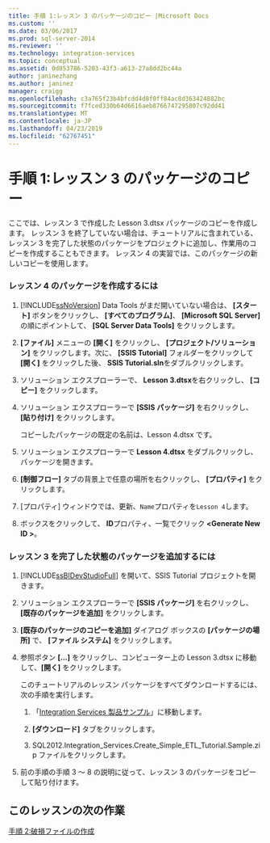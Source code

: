 ```yaml
---
title: 手順 1:レッスン 3 のパッケージのコピー |Microsoft Docs
ms.custom: ''
ms.date: 03/06/2017
ms.prod: sql-server-2014
ms.reviewer: ''
ms.technology: integration-services
ms.topic: conceptual
ms.assetid: 0d053786-5203-43f3-a613-27a8dd2bc44a
author: janinezhang
ms.author: janinez
manager: craigg
ms.openlocfilehash: c3a765f23b4bfcdd4d8f0ff84ac8d363424882bc
ms.sourcegitcommit: f7fced330b64d6616aeb8766747295807c92dd41
ms.translationtype: MT
ms.contentlocale: ja-JP
ms.lasthandoff: 04/23/2019
ms.locfileid: "62767451"
---
```

# <a name="step-1-copying-the-lesson-3-package"></a>手順 1:レッスン 3 のパッケージのコピー
  ここでは、レッスン 3 で作成した Lesson 3.dtsx パッケージのコピーを作成します。 レッスン 3 を終了していない場合は、チュートリアルに含まれている、レッスン 3 を完了した状態のパッケージをプロジェクトに追加し、作業用のコピーを作成することもできます。 レッスン 4 の実習では、このパッケージの新しいコピーを使用します。  
  
### <a name="to-create-the-lesson-4-package"></a>レッスン 4 のパッケージを作成するには  
  
1.  [!INCLUDE[ssNoVersion](../includes/ssnoversion-md.md)] Data Tools がまだ開いていない場合は、 **[スタート]** ボタンをクリックし、 **[すべてのプログラム]**、 **[Microsoft SQL Server]** の順にポイントして、 **[SQL Server Data Tools]** をクリックします。  
  
2.  **[ファイル]** メニューの **[開く]** をクリックし、 **[プロジェクト/ソリューション]** をクリックします。次に、 **[SSIS Tutorial]** フォルダーをクリックして **[開く]** をクリックした後、 **SSIS Tutorial.sln**をダブルクリックします。  
  
3.  ソリューション エクスプローラーで、 **Lesson 3.dtsx**を右クリックし、 **[コピー]** をクリックします。  
  
4.  ソリューション エクスプローラーで **[SSIS パッケージ]** を右クリックし、 **[貼り付け]** をクリックします。  
  
     コピーしたパッケージの既定の名前は、Lesson 4.dtsx です。  
  
5.  ソリューション エクスプローラーで **Lesson 4.dtsx** をダブルクリックし、パッケージを開きます。  
  
6.  **[制御フロー]** タブの背景上で任意の場所を右クリックし、 **[プロパティ]** をクリックします。  
  
7.  [プロパティ] ウィンドウでは、更新、`Name`プロパティを`Lesson 4`します。  
  
8.  ボックスをクリックして、 **ID**プロパティ、一覧でクリック **\<Generate New ID >**。  
  
### <a name="to-add-the-completed-lesson-3-package"></a>レッスン 3 を完了した状態のパッケージを追加するには  
  
1.  [!INCLUDE[ssBIDevStudioFull](../includes/ssbidevstudiofull-md.md)] を開いて、SSIS Tutorial プロジェクトを開きます。  
  
2.  ソリューション エクスプローラーで **[SSIS パッケージ]** を右クリックし、 **[既存のパッケージを追加]** をクリックします。  
  
3.  **[既存のパッケージのコピーを追加]** ダイアログ ボックスの **[パッケージの場所]** で、 **[ファイル システム]** をクリックします。  
  
4.  参照ボタン **[...]** をクリックし、コンピューター上の Lesson 3.dtsx に移動して、**[開く]** をクリックします。  
  
     このチュートリアルのレッスン パッケージをすべてダウンロードするには、次の手順を実行します。  
  
    1.  「[Integration Services 製品サンプル](https://go.microsoft.com/fwlink/?LinkId=275027)」に移動します。  
  
    2.  **[ダウンロード]** タブをクリックします。  
  
    3.  SQL2012.Integration_Services.Create_Simple_ETL_Tutorial.Sample.zip ファイルをクリックします。  
  
5.  前の手順の手順 3 ～ 8 の説明に従って、レッスン 3 のパッケージをコピーして貼り付けます。  
  
## <a name="next-task-in-lesson"></a>このレッスンの次の作業  
 [手順 2:破損ファイルの作成](lesson-4-2-creating-a-corrupted-file.md)  
  
  
